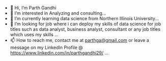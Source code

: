 - 👋 Hi, I’m Parth Gandhi
- 👀 I’m interested in Analyzing and consulting...
- 🌱 I’m currently learning data science from Northern Illinois University...
- 💞️ I’m looking for job where i can deploy my skills of data science for job titles such as data analyst, business analyst, consultant or any job titles which uses my skills ...
- 📫 How to reach me, contact me at parthga@gmail.com or leave a message on my LinkedIn Profile @ https://www.linkedin.com/in/parthgandhi29/ ...

<!---
parthgandhi29/parthgandhi29 is a ✨ special ✨ repository because its `README.md` (this file) appears on your GitHub profile.
You can click the Preview link to take a look at your changes.
--->
